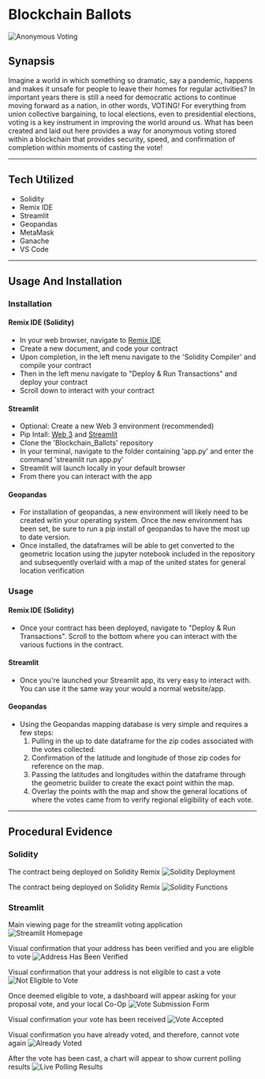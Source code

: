 # Blockchain Ballots
![Anonymous Voting](Images/Anonymous_Voting.JPEG)
## Synapsis
 Imagine a world in which something so dramatic, say a pandemic, happens and makes it unsafe for people to leave their homes for regular activities?  In important years there is still a need for democratic actions to continue moving forward as a nation, in other words, VOTING!  For everything from union collective bargaining, to local elections, even to presidential elections, voting is a key instrument in improving the world around us.  What has been created and laid out here provides a way for anonymous voting stored within a blockchain that provides security, speed, and confirmation of completion within moments of casting the vote!  

-----

## Tech Utilized
 - Solidity
 - Remix IDE
 - Streamlit
 - Geopandas
 - MetaMask
 - Ganache
 - VS Code


-----

 ## Usage And Installation

 ### Installation
 #### Remix IDE (Solidity)
- In your web browser, navigate to [Remix IDE](https://remix.ethereum.org/)
- Create a new document, and code your contract
- Upon completion, in the left menu navigate to the 'Solidity Compiler' and compile your contract
- Then in the left menu navigate to "Deploy & Run Transactions" and deploy your contract
- Scroll down to interact with your contract
 

 #### Streamlit
 - Optional: Create a new Web 3 environment (recommended)
 - Pip Intall: [Web 3](https://pypi.org/project/web3/) and [Streamlit]( https://docs.streamlit.io/library/get-started/installation)
 - Clone the 'Blockchain_Ballots' repository 
 - In your terminal, navigate to the folder containing 'app.py' and enter the command 'streamlit run app.py'
 - Streamlit will launch locally in your default browser
 - From there you can interact with the app



 #### Geopandas
 - For installation of geopandas, a new environment will likely need to be created witin your operating system.  Once the new environment has been set, be sure to run a pip install of geopandas to have the most up to date version.
 - Once installed, the dataframes will be able to get converted to the geometric location using the jupyter notebook included in the repository and subsequently overlaid with a map of the united states for general location verification

 ### Usage
 #### Remix IDE (Solidity)
 - Once your contract has been deployed, navigate to "Deploy & Run Transactions".  Scroll to the bottom where you can interact with the various fuctions in the contract.

 #### Streamlit
 - Once you're launched your Streamlit app, its very easy to interact with.  You can use it the same way your would a normal website/app.
 #### Geopandas
 - Using the Geopandas mapping database is very simple and requires a few steps:
    1. Pulling in the up to date dataframe for the zip codes associated with the votes collected.
    2. Confirmation of the latitude and longitude of those zip codes for reference on the map.
    3. Passing the latitudes and longitudes within the dataframe through the geometric builder to create the exact point within the map.
    4. Overlay the points with the map and show the general locations of where the votes came from to verify regional eligibility of each vote.

 -----

 ## Procedural Evidence
 ### Solidity

 The contract being deployed on Solidity Remix
![Solidity Deployment](Images/Procedural-Evidence/solidity-1.png)

 The contract being deployed on Solidity Remix
![Solidity Functions](Images/Procedural-Evidence/functions-2.png)

### Streamlit
Main viewing page for the streamlit voting application
![Streamlit Homepage](Images/Procedural-Evidence/home.png)

Visual confirmation that your address has been verified and you are eligible to vote
![Address Has Been Verified](Images/Procedural-Evidence/address-verified.png)

Visual confirmation that your address is not eligible to cast a vote
![Not Eligible to Vote](Images/Procedural-Evidence/not-eligible.png)

Once deemed eligible to vote, a dashboard will appear asking for your proposal vote, and your local Co-Op
![Vote Submission Form](Images/Procedural-Evidence/vote-form.png)

Visual confirmation your vote has been received
![Vote Accepted](Images/Procedural-Evidence/vote-submitted.png)

Visual confirmation you have already voted, and therefore, cannot vote again
![Already Voted](Images/Procedural-Evidence/already-voted.png)

After the vote has been cast, a chart will appear to show current polling results
![Live Polling Results](Images/Procedural-Evidence/graph.png)